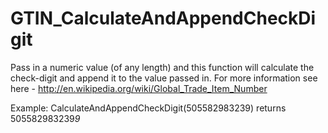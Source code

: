 # GTIN_CalculateAndAppendCheckDigit

Pass in a numeric value (of any length) and this function will calculate the check-digit and append it to the value passed in.
For more information see here - http://en.wikipedia.org/wiki/Global_Trade_Item_Number


Example: CalculateAndAppendCheckDigit(505582983239) returns 505582983239*9*

